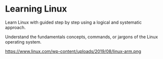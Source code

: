# Learning Linux

Learn Linux with guided step by step using a logical and systematic approach.

Understand the fundamentals concepts, commands, or jargons of the Linux operating system.

https://www.linux.com/wp-content/uploads/2019/08/linux-arm.png
